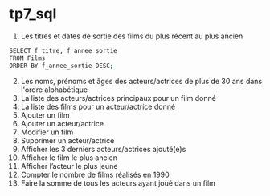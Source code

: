 # tp7_sql
1)	Les titres et dates de sortie des films du plus récent au plus ancien
```bash
SELECT f_titre, f_annee_sortie 
FROM Films
ORDER BY f_annee_sortie DESC;
```
2)	Les noms, prénoms et âges des acteurs/actrices de plus de 30 ans dans l'ordre alphabétique
3)	La liste des acteurs/actrices principaux pour un film donné
4)	La liste des films pour un acteur/actrice donné
5)	Ajouter un film
6)	Ajouter un acteur/actrice
7)	Modifier un film
8)	Supprimer un acteur/actrice
9)	Afficher les 3 derniers acteurs/actrices ajouté(e)s
10)	Afficher le film le plus ancien
11)	Afficher l’acteur le plus jeune
12)	Compter le nombre de films réalisés en 1990
13)	Faire la somme de tous les acteurs ayant joué dans un film
